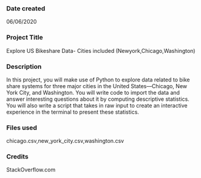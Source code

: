 ### Date created
06/06/2020

### Project Title
Explore US Bikeshare Data- Cities included (Newyork,Chicago,Washington)

### Description
In this project, you will make use of Python to explore data related to bike share systems for three major cities in the United States—Chicago, New York City, and Washington. You will write code to import the data and answer interesting questions about it by computing descriptive statistics. You will also write a script that takes in raw input to create an interactive experience in the terminal to present these statistics.

### Files used
chicago.csv,new_york_city.csv,washington.csv

### Credits
StackOverflow.com


